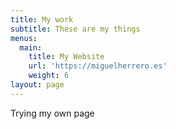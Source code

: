 ```yaml
---
title: My work
subtitle: These are my things
menus:
  main:
    title: My Website
    url: 'https://miguelherrero.es'
    weight: 6
layout: page
---
```


Trying my own page